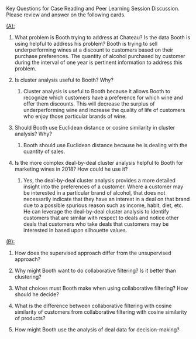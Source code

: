 

Key Questions for Case Reading and Peer Learning Session Discussion. Please review and answer on the following cards.

[(A):](https://services.hbsp.harvard.edu/api/courses/1122752/items/119023-PDF-ENG/sclinks/a48e580c9b5f5f1a72967f890e59d489)

1. What problem is Booth trying to address at Chateau? Is the data Booth is using helpful to address his problem? 
Booth is trying to sell underperforming wines at a discount to customers based on their purchase preferences. The quantity of alcohol purchased by customer during the interval of one year is pertinent information to address this problem. 

2. Is cluster analysis useful to Booth? Why?
   1. Cluster analysis is useful to Booth because it allows Booth to recognize which customers have a preference for which wine and offer them discounts. This will decrease the surplus of underperforming wine and increase the quality of life of customers who enjoy those particular brands of wine. 

3. Should Booth use Euclidean distance or cosine similarity in cluster analysis? Why?
   1. Booth should use Euclidean distance because he is dealing with the quantity of sales. 

4. Is the more complex deal-by-deal cluster analysis helpful to Booth for marketing wines in 2018? How could he use it? 
   1. Yes, the deal-by-deal cluster analysis provides a more detailed insight into the preferences of a customer. Where a customer may be interested in a particular brand of alcohol, that does not necessarily indicate that they have an interest in a deal on that brand due to a possible spurious reason such as income, habit, diet, etc. He can leverage the deal-by-deal cluster analysis to identify customers that are similar with respect to deals and notice other deals that customers who take deals that customers may be interested in based upon silhouette values. 

[(B):](https://services.hbsp.harvard.edu/api/courses/1122752/items/119024-PDF-ENG/sclinks/0cffa1fc9a19e19420b06d29840c7dcf)

1. How does the supervised approach differ from the unsupervised approach? 

2. Why might Booth want to do collaborative filtering? Is it better than clustering?

3. What choices must Booth make when using collaborative filtering? How should he decide?

4. What is the difference between collaborative filtering with cosine similarity of customers from collaborative filtering with cosine similarity of products?

5. How might Booth use the analysis of deal data for decision-making?